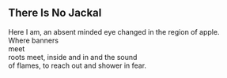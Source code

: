 There Is No Jackal
------------------
Here I am, an absent minded eye changed in the region of apple.  
Where banners  
meet  
roots meet, inside and in and the sound  
of flames, to reach out and shower in fear.  
